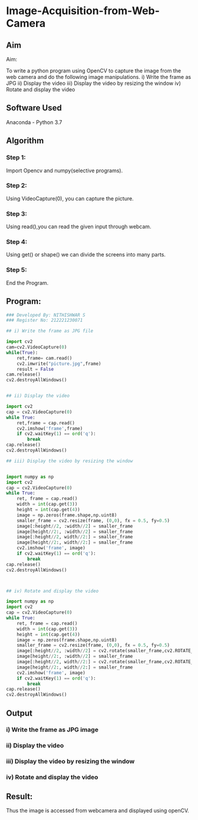 # Image-Acquisition-from-Web-Camera
## Aim
 
Aim:
 
To write a python program using OpenCV to capture the image from the web camera and do the following image manipulations.
i) Write the frame as JPG 
ii) Display the video 
iii) Display the video by resizing the window
iv) Rotate and display the video

## Software Used
Anaconda - Python 3.7
## Algorithm
### Step 1:
Import Opencv and numpy(selective programs).

### Step 2:
Using VideoCapture(0), you can capture the picture.



### Step 3:
Using read(),you can read the given input through webcam.


### Step 4:

Using get() or shape() we can divide the screens into many parts.
### Step 5:
End the Program.



## Program:
``` Python
### Developed By: NITHISHWAR S
### Register No: 212221230071

## i) Write the frame as JPG file

import cv2
cam=cv2.VideoCapture(0)
while(True):
    ret,frame= cam.read()
    cv2.imwrite("picture.jpg",frame)
    result = False
cam.release()
cv2.destroyAllWindows()


## ii) Display the video

import cv2
cap = cv2.VideoCapture(0)
while True:
    ret,frame = cap.read()
    cv2.imshow('frame',frame)
    if cv2.waitKey(1) == ord('q'):
        break
cap.release()
cv2.destroyAllWindows()

## iii) Display the video by resizing the window


import numpy as np
import cv2
cap = cv2.VideoCapture(0)
while True:
    ret, frame = cap.read()
    width = int(cap.get(3))
    height = int(cap.get(4))
    image = np.zeros(frame.shape,np.uint8)
    smaller_frame = cv2.resize(frame, (0,0), fx = 0.5, fy=0.5)
    image[:height//2, :width//2] = smaller_frame
    image[height//2:, :width//2] = smaller_frame
    image[:height//2, width//2:] = smaller_frame
    image[height//2:, width//2:] = smaller_frame
    cv2.imshow('frame', image)
    if cv2.waitKey(1) == ord('q'):
        break
cap.release()
cv2.destroyAllWindows()



## iv) Rotate and display the video

import numpy as np
import cv2
cap = cv2.VideoCapture(0)
while True:
    ret, frame = cap.read()
    width = int(cap.get(3))
    height = int(cap.get(4))
    image = np.zeros(frame.shape,np.uint8)
    smaller_frame = cv2.resize(frame, (0,0), fx = 0.5, fy=0.5)
    image[:height//2, :width//2] = cv2.rotate(smaller_frame,cv2.ROTATE_180)
    image[height//2:, :width//2] = smaller_frame
    image[:height//2, width//2:] = cv2.rotate(smaller_frame,cv2.ROTATE_180)
    image[height//2:, width//2:] = smaller_frame
    cv2.imshow('frame', image)
    if cv2.waitKey(1) == ord('q'):
        break
cap.release()
cv2.destroyAllWindows()

```
## Output

### i) Write the frame as JPG image


### ii) Display the video



### iii) Display the video by resizing the window



### iv) Rotate and display the video




## Result:
Thus the image is accessed from webcamera and displayed using openCV.
